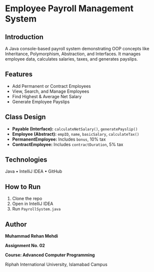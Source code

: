 # Employee Payroll Management System

## Introduction
A Java console-based payroll system demonstrating OOP concepts like Inheritance, Polymorphism, Abstraction, and Interfaces. It manages employee data, calculates salaries, taxes, and generates payslips.

## Features
- Add Permanent or Contract Employees  
- View, Search, and Manage Employees  
- Find Highest & Average Net Salary  
- Generate Employee Payslips  

## Class Design
- **Payable (Interface):** `calculateNetSalary()`, `generatePayslip()`  
- **Employee (Abstract):** `empID`, `name`, `basicSalary`, `calculateTax()`  
- **PermanentEmployee:** Includes `bonus`, 10% tax  
- **ContractEmployee:** Includes `contractDuration`, 5% tax  

## Technologies
Java • IntelliJ IDEA • GitHub  

## How to Run
1. Clone the repo  
2. Open in IntelliJ IDEA  
3. Run `PayrollSystem.java`

## Author
**Muhammad Rehan Mehdi**  

**Assignment No. 02**

**Course: Advanced Computer Programming**

Riphah International University, Islamabad Campus  



